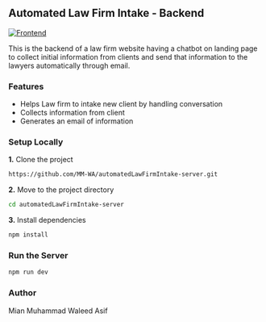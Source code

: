 ## Automated Law Firm Intake - Backend  
[![Frontend](https://img.shields.io/badge/Frontend_Repo_Link-%235C5C5C)](https://github.com/MM-WA/automatedLawFirmIntake-client)

This is the backend of a law firm website having a chatbot on landing page to collect initial information from clients and send that information to the lawyers automatically through email.  

### Features  
- Helps Law firm to intake new client by handling conversation
- Collects information from client
- Generates an email of information 

### Setup Locally
**1.** Clone the project
```bash
https://github.com/MM-WA/automatedLawFirmIntake-server.git
```
**2.** Move to the project directory
```bash
cd automatedLawFirmIntake-server
```
**3.** Install dependencies
```bash
npm install
```

### Run the Server
```bash
npm run dev
```

### Author
Mian Muhammad Waleed Asif

